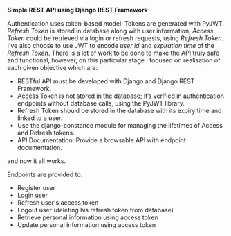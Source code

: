 **Simple REST API using Django REST Framework**

Authentication uses token-based model.
Tokens are generated with PyJWT. *Refresh Token* is stored in database along with user information,
*Access Token* could be retrieved via login or refresh requests, using *Refresh Token*. I've also choose to use JWT to encode 
*user id* and *expiration time* of the *Refresh Token*. 
There is a lot of work to be done to make the API truly safe and functional, however, on this particular stage
I focused on realisation of each given objective which are:

- RESTful API must be developed with Django and Django REST Framework.
- Access Token is not stored in the database; it’s verified in authentication endpoints without database calls, using the PyJWT library.
- Refresh Token should be stored in the database with its expiry time and linked to a user.
- Use the django-constance module for managing the lifetimes of Access and Refresh tokens.
- API Documentation: Provide a browsable API with endpoint documentation.
  
and now it all works.

Endpoints are provided to:
- Register user
- Login user
- Refresh user's access token
- Logout user (deleting his refresh token from database)
- Retrieve personal information using access token
- Update personal information using access token

